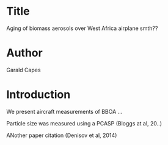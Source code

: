 # Title
Aging of biomass aerosols over West Africa airplane smth??

# Author
Garald Capes

# Introduction
We present aircraft measurements of BBOA ...

Particle size was measured using a PCASP (Bloggs at al, 20..)

ANother paper citation (Denisov et al, 2014)
